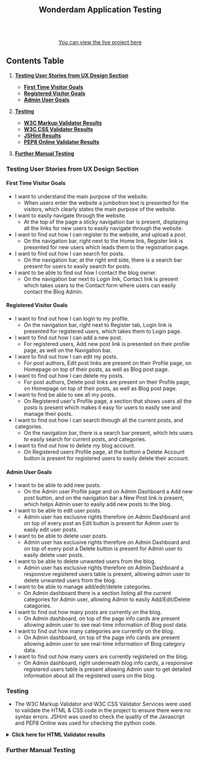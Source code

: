 <h2 align="center">
 Wonderdam Application Testing
</h2>

<div align="center">


<br><br>

[You can view the live project here](https://wonderdam.herokuapp.com/homepage)

</div>


## Contents Table

1. [**Testing User Stories from UX Design Section**](#user-stories)
    - [**First Time Visitor Goals**](#first-time-visitor-goals)
    - [**Registered Visitor Goals**](#registered-visitor-goals)
    - [**Admin User Goals**](#admin-user-goals)

2. [**Testing**](#testing)
    - [**W3C Markup Validator Results**](#html-validator-results)
    - [**W3C CSS Validator Results**](#html-validator-results)
    - [**JSHint Results**](#jshint-results)
    - [**PEP8 Online Validator Results**](#pep8-validator-results)

3. [**Further Manual Testing**](#further-manual-testing)





### Testing User Stories from UX Design Section

#### First Time Visitor Goals

* I want to understand the main purpose of the website.
    - When users enter the website a jumbotron text is presented for the visitors, which clearly states the main purpose of the website.
* I want to easily navigate through the website.
    - At the top of the page a sticky navigation bar is present, displaying all the links for new users to easily navigate through the website.
* I want to find out how I can register to the website, and upload a post.
    - On the navigation bar, right next to the Home link, Register link is presented for new users which leads them to the registration page. 
* I want to find out how I can search for posts.
    - On the navigation bar, at the right end side, there is a search bar present for users to easily search for posts.
* I want to be able to find out how I contact the blog owner.
    - On the navigation bar next to Login link, Contact link is present which takes users to the Contact form where users can easily contact the Blog Admin.



#### Registered Visitor Goals

* I want to find out how I can login to my profile.
    - On the navigation bar, right next to Register tab, Login link is presented for registered users, which takes them to Login page.
* I want to find out how I can add a new post.
    - For registered users, Add new post link is presented on their profile page, as well on the Navigation bar.
* I want to find out how I can edit my posts.
    - For post authors, Edit post links are present on their Profile page, on Homepage on top of their posts, as well as Blog post page.
* I want to find out how I can delete my posts.
    - For post authors, Delete post links are present on their Profile page, on Homepage on top of their posts, as well as Blog post page.
* I want to find be able to see all my posts.
    - On Registered user's Profile page, a section that shows users all the posts is present which makes it easy for users to easily see and manage their posts.
* I want to find out how i can search through all the current posts, and categories.
    - On the navigation bar, there is a search bar present, which lets users to easily search for current posts, and categories.
* I want to find out how to delete my blog account.
    - On Registered users Profile page, at the bottom a Delete Account button is present for registered users to easily delete their account.

#### Admin User Goals

* I want to be able to add new posts.
    - On the Admin user Profile page and on Admin Dashboard a Add new post button, and on the navigation bar a New Post link is present, which helps Admin user to easily add new posts to the blog.
* I want to be able to edit user posts.
    - Admin user has exclusive rights therefore on Admin Dashboard and on top of every post an Edit button is present for Admin user to easily edit user posts.
* I want to be able to delete user posts.
    - Admin user has exclusive rights therefore on Admin Dashboard and on top of every post a Delete button is present for Admin user to easily delete user posts.
* I want to be able to delete unwanted users from the blog.
    - Admin user has exclusive rights therefore on Admin Dashboard a responsive registered users table is present, allowing admin user to delete unwanted users from the blog.
* I want to be able to manage add/edit/delete categories.
    - On Admin dashboard there is a section listing all the current categories for Admin user, allowing Admin to easily Add/Edit/Delete catagories.
* I want to find out how many posts are currently on the blog.
    - On Admin dashboard, on top of the page info cards are present allowing admin user to see real-time information of Blog post data.
* I want to find out how many categories are currently on the blog.
    - On Admin dashboard, on top of the page info cards are present allowing admin user to see real-time information of Blog category data.
* I want to find out how many users are currently registered on the blog.
    - On Admin dashboard, right underneath blog info cards, a responsive registered users table is present allowing Admin user to get detailed information about all the registered users on the blog.

### Testing

- The W3C Markup Validator and W3C CSS Validator Services were used to validate the HTML & CSS code in the project to ensure there were no syntax errors. JSHint was used to check the quality of the Javascript and PEP8 Online was used for checking the python code.

<details><summary><b>Click here for HTML Validator results</b></summary>

- __Homepage__
<p align="center">
  <img src="https://github.com/yigitaksoy/Wonderdam/blob/master/documentation/html-validator-results/homepage-validator-result.png" >
</p>

- __Login__
<p align="center">
  <img src="https://github.com/yigitaksoy/Wonderdam/blob/master/documentation/html-validator-results/login-validator-result.png" >
</p>

- __Register__
<p align="center">
  <img src="https://github.com/yigitaksoy/Wonderdam/blob/master/documentation/html-validator-results/register-validator-result.png" >
</p>

- __Contact__
<p align="center">
  <img src="https://github.com/yigitaksoy/Wonderdam/blob/master/documentation/html-validator-results/contact-validator-result.png" >
</p>

- __Profile__
<p align="center">
  <img src="https://github.com/yigitaksoy/Wonderdam/blob/master/documentation/html-validator-results/profile-validator-results.png" >
</p>

- __Add Post__
<p align="center">
  <img src="https://github.com/yigitaksoy/Wonderdam/blob/master/documentation/html-validator-results/add-post-validator-result.png" >
</p>

- __Blog Post__
<p align="center">
  <img src="https://github.com/yigitaksoy/Wonderdam/blob/master/documentation/html-validator-results/blog-post-validator-results.png" >
</p>

- __Edit Post__
<p align="center">
  <img src="https://github.com/yigitaksoy/Wonderdam/blob/master/documentation/html-validator-results/edit-post-validator-result.png" >
</p>

- __Admin Dashboard__
<p align="center">
  <img src="https://github.com/yigitaksoy/Wonderdam/blob/master/documentation/html-validator-results/dashboard-validator-result.png" >
</p>

- __Add Category__
<p align="center">
  <img src="https://github.com/yigitaksoy/Wonderdam/blob/master/documentation/html-validator-results/add-category-validator-results.png" >
</p>

- __Edit Category__
<p align="center">
  <img src="https://github.com/yigitaksoy/Wonderdam/blob/master/documentation/html-validator-results/edit-category-validator-results.png" >
</p>

- __Error 404__
<p align="center">
  <img src="https://github.com/yigitaksoy/Wonderdam/blob/master/documentation/html-validator-results/error-404-validator-result.png" >
</p>

- __Error 500__
<p align="center">
  <img src="https://github.com/yigitaksoy/Wonderdam/blob/master/documentation/html-validator-results/error-500-validator-result.png" >
</p>

</details>


### Further Manual Testing